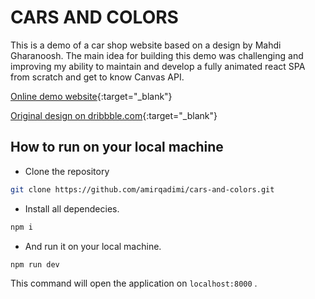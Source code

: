 # CARS AND COLORS

This is a demo of a car shop website based on a design by Mahdi Gharanoosh. The main idea for building this demo was challenging and improving my ability to maintain and develop a fully animated react SPA from scratch and get to know Canvas API.

[Online demo website](https://amirqadimi.github.io/cars-and-colors){:target="_blank"}

[Original design on dribbble.com](https://dribbble.com/shots/11588859-Car-and-Colors){:target="_blank"}


## How to run on your local machine

* Clone the repository
```bash
git clone https://github.com/amirqadimi/cars-and-colors.git
```

* Install all dependecies.
```bash
npm i
```

* And run it on your local machine.
```bash
npm run dev
```

This command will open the application on `localhost:8000` .